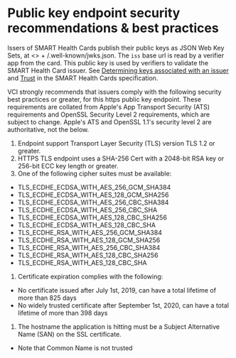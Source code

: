 # Public key endpoint security recommendations & best practices

Issers of SMART Health Cards publish their public keys as JSON Web Key Sets,  at <<iss value from JWS>> + /.well-known/jwks.json. The  `iss` base url is read by a verifier app from the card. This public key is used by verifiers to validate the SMART Health Card issuer. See [Determining keys associated with an issuer](https://spec.smarthealth.cards/#determining-keys-associated-with-an-issuer) and [Trust](https://spec.smarthealth.cards/#trust) in the SMART Health Cards specification.
  
VCI strongly recommends that issuers comply with the following security best practices or greater, for this https public key endpoint. These requirements are collated from Apple's App Transport Security (ATS) requirements and OpenSSL Security Level 2 requirements, which are subject to change. Apple's ATS and OpenSSL 1.1's security level 2 are authoritative, not the below. 
1. Endpoint support Transport Layer Security (TLS) version TLS 1.2 or greater. 
2. HTTPS TLS endpoint uses a SHA-256 Cert with a 2048-bit RSA key or 256-bit ECC key length or greater.
3. One of the following cipher suites must be available: 
  * TLS_ECDHE_ECDSA_WITH_AES_256_GCM_SHA384 
  * TLS_ECDHE_ECDSA_WITH_AES_128_GCM_SHA256 
  * TLS_ECDHE_ECDSA_WITH_AES_256_CBC_SHA384 
  * TLS_ECDHE_ECDSA_WITH_AES_256_CBC_SHA 
  * TLS_ECDHE_ECDSA_WITH_AES_128_CBC_SHA256 
  * TLS_ECDHE_ECDSA_WITH_AES_128_CBC_SHA 
  * TLS_ECDHE_RSA_WITH_AES_256_GCM_SHA384 
  * TLS_ECDHE_RSA_WITH_AES_128_GCM_SHA256 
  * TLS_ECDHE_RSA_WITH_AES_256_CBC_SHA384 
  * TLS_ECDHE_RSA_WITH_AES_128_CBC_SHA256 
  * TLS_ECDHE_RSA_WITH_AES_128_CBC_SHA 
1. Certificate expiration complies with the following: 
  * No certificate issued after July 1st, 2019, can have a total lifetime of more than 825 days 
  * No widely trusted certificate after September 1st, 2020, can have a total lifetime of more than 398 days 
1. The hostname the application is hitting must be a Subject Alternative Name (SAN) on the SSL certificate. 
  * Note that Common Name is not trusted 
